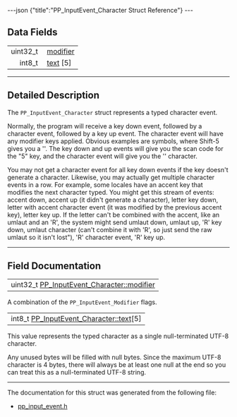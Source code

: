 ---json {"title":"PP\_InputEvent\_Character Struct Reference"} ---

Data Fields
-----------

<table><tbody><tr class="odd"><td style="text-align: right;">uint32_t </td><td><a href="/docs/native-client/pepper_dev/c/struct_p_p___input_event___character#a6505d006cdb0e52d39e94b540b923b9a" class="el">modifier</a></td></tr><tr class="even"><td style="text-align: right;">int8_t </td><td><a href="/docs/native-client/pepper_dev/c/struct_p_p___input_event___character#a02f4d484985b53e378df8f0281a268ba" class="el">text</a> [5]</td></tr></tbody></table>

------------------------------------------------------------------------

<span id="details" class="anchor" style="margin: 0;"></span>

Detailed Description
--------------------

The `PP_InputEvent_Character` struct represents a typed character event.

Normally, the program will receive a key down event, followed by a character event, followed by a key up event. The character event will have any modifier keys applied. Obvious examples are symbols, where Shift-5 gives you a ''. The key down and up events will give you the scan code for the "5" key, and the character event will give you the '' character.

You may not get a character event for all key down events if the key doesn't generate a character. Likewise, you may actually get multiple character events in a row. For example, some locales have an accent key that modifies the next character typed. You might get this stream of events: accent down, accent up (it didn't generate a character), letter key down, letter with accent character event (it was modified by the previous accent key), letter key up. If the letter can't be combined with the accent, like an umlaut and an 'R', the system might send umlaut down, umlaut up, 'R' key down, umlaut character (can't combine it with 'R', so just send the raw umlaut so it isn't lost"), 'R' character event, 'R' key up.

------------------------------------------------------------------------

Field Documentation
-------------------

<span id="a6505d006cdb0e52d39e94b540b923b9a" class="anchor" style="margin: 0;"></span>

<table><tbody><tr class="odd"><td>uint32_t <a href="/docs/native-client/pepper_dev/c/struct_p_p___input_event___character#a6505d006cdb0e52d39e94b540b923b9a" class="el">PP_InputEvent_Character::modifier</a></td></tr></tbody></table>

A combination of the `PP_InputEvent_Modifier` flags.

<span id="a02f4d484985b53e378df8f0281a268ba" class="anchor" style="margin: 0;"></span>

<table><tbody><tr class="odd"><td>int8_t <a href="/docs/native-client/pepper_dev/c/struct_p_p___input_event___character#a02f4d484985b53e378df8f0281a268ba" class="el">PP_InputEvent_Character::text</a>[5]</td></tr></tbody></table>

This value represents the typed character as a single null-terminated UTF-8 character.

Any unused bytes will be filled with null bytes. Since the maximum UTF-8 character is 4 bytes, there will always be at least one null at the end so you can treat this as a null-terminated UTF-8 string.

------------------------------------------------------------------------

The documentation for this struct was generated from the following file:

-   <a href="/docs/native-client/pepper_dev/c/pp__input__event_8h/" class="el">pp_input_event.h</a>
